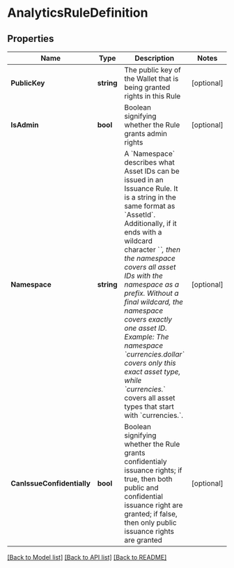 # AnalyticsRuleDefinition

## Properties
Name | Type | Description | Notes
------------ | ------------- | ------------- | -------------
**PublicKey** | **string** | The public key of the Wallet that is being granted rights in this Rule | [optional] 
**IsAdmin** | **bool** | Boolean signifying whether the Rule grants admin rights | [optional] 
**Namespace** | **string** | A &#x60;Namespace&#x60; describes what Asset IDs can be issued in an Issuance Rule. It is a string in the same format as &#x60;AssetId&#x60;. Additionally, if it ends with a wildcard character &#x60;*&#x60;, then the namespace covers all asset IDs with the namespace as a prefix. Without a final wildcard, the namespace covers exactly one asset ID. Example: The namespace &#x60;currencies.dollar&#x60; covers only this exact asset type, while &#x60;currencies.*&#x60; covers all asset types that start with &#x60;currencies.&#x60;.  | [optional] 
**CanIssueConfidentially** | **bool** | Boolean signifying whether the Rule grants confidentialy issuance rights; if true, then both public and confidential issuance right are granted; if false, then only public issuance rights are granted | [optional] 

[[Back to Model list]](../README.md#documentation-for-models) [[Back to API list]](../README.md#documentation-for-api-endpoints) [[Back to README]](../README.md)


